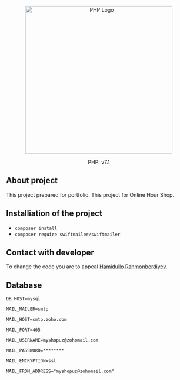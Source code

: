 <p align="center"><a href="https://php.net" target="_blank"><img src="https://www.php.net/images/logos/php-logo-white.svg" width="400" alt="PHP Logo"></a></p>

<p align="center">
PHP: v7.1
</p>

## About project

This project prepared for portfolio. This project for Online Hour Shop.

## Installiation of the project

- ``` composer install ```
- ``` composer require swiftmailer/swiftmailer ```


## Contact with developer

To change the code you are to appeal [Hamidullo Rahmonberdiyev](https://t.me/hamidullo_rahmonberdiyev).

## Database

``` 
DB_HOST=mysql 
```
```
MAIL_MAILER=smtp
```
```
MAIL_HOST=smtp.zoho.com
```
```
MAIL_PORT=465
```
```
MAIL_USERNAME=myshopuz@zohomail.com
```
```
MAIL_PASSWORD=********
```
```
MAIL_ENCRYPTION=ssl
```
```
MAIL_FROM_ADDRESS="myshopuz@zohomail.com"
```

